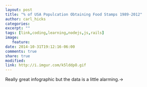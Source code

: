 ```yaml
---
layout: post
title: "% of USA Populcation Obtaining Food Stamps 1989-2012"
author: carl_hicks 
categories:
excerpt: ""
tags: [link,coding,learning,nodejs,js,rails]
image:
   feature:
date: 2014-10-31T19:12:16-06:00
comments: true
share: true
modified:
link: http://i.imgur.com/k5lddpO.gif
---
```


 Really great infographic but the data is a little alarming.→
